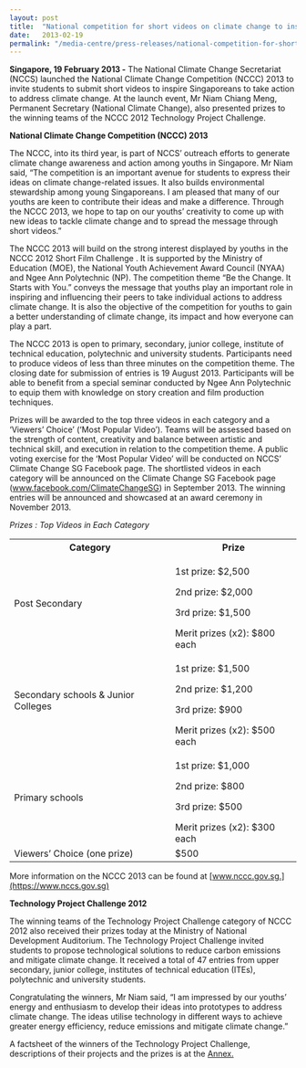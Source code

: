 ```yaml
---
layout: post
title:  "National competition for short videos on climate change to inspire greater action"
date:   2013-02-19
permalink: "/media-centre/press-releases/national-competition-for-short-videos-on-climate-change-to-inspire-greater-action"
---
```


**Singapore, 19 February 2013 -** The National Climate Change Secretariat (NCCS) launched the National Climate Change Competition (NCCC) 2013 to invite students to submit short videos to inspire Singaporeans to take action to address climate change. At the launch event, Mr Niam Chiang Meng, Permanent Secretary (National Climate Change), also presented prizes to the winning teams of the NCCC 2012 Technology Project Challenge.

**National Climate Change Competition (NCCC) 2013**

The NCCC, into its third year, is part of NCCS’ outreach efforts to generate climate change awareness and action among youths in Singapore. Mr Niam said, “The competition is an important avenue for students to express their ideas on climate change-related issues. It also builds environmental stewardship among young Singaporeans. I am pleased that many of our youths are keen to contribute their ideas and make a difference. Through the NCCC 2013, we hope to tap on our youths’ creativity to come up with new ideas to tackle climate change and to spread the message through short videos.” 

The NCCC 2013 will build on the strong interest displayed by youths in the NCCC 2012 Short Film Challenge . It is supported by the Ministry of Education (MOE), the National Youth Achievement Award Council (NYAA) and Ngee Ann Polytechnic (NP). The competition theme “Be the Change. It Starts with You.” conveys the message that youths play an important role in inspiring and influencing their peers to take individual actions to address climate change. It is also the objective of the competition for youths to gain a better understanding of climate change, its impact and how everyone can play a part. 

The NCCC 2013 is open to primary, secondary, junior college, institute of technical education, polytechnic and university students. Participants need to produce videos of less than three minutes on the competition theme. The closing date for submission of entries is 19 August 2013. Participants will be able to benefit from a special seminar conducted by Ngee Ann Polytechnic to equip them with knowledge on story creation and film production techniques. 

Prizes will be awarded to the top three videos in each category and a ‘Viewers’ Choice’ (‘Most Popular Video’). Teams will be assessed based on the strength of content, creativity and balance between artistic and technical skill, and execution in relation to the competition theme. A public voting exercise for the ‘Most Popular Video’ will be conducted on NCCS’ Climate Change SG Facebook page. The shortlisted videos in each category will be announced on the Climate Change SG Facebook page (www.facebook.com/ClimateChangeSG) in September 2013. The winning entries will be announced and showcased at an award ceremony in November 2013.

_Prizes : Top Videos in Each Category_ 

<table class="table-h">
  <tr>
    <th>Category</th>
    <th>Prize</th>
  </tr>
  <tr>
    <td>Post Secondary</td>
    <td><p>1st prize: $2,500</p> 
<p>2nd prize: $2,000</p>   
      <p>3rd prize: $1,500</p>   
Merit prizes (x2): $800 each</td>
  </tr>
  <tr>
    <td>Secondary schools & Junior Colleges</td>
    <td><p>1st prize: $1,500</p> 
    <p>2nd prize: $1,200</p>   
      <p>3rd prize: $900</p>   
Merit prizes (x2): $500 each</td>
  </tr>
  <tr>
    <td>Primary schools</td>
    <td><p>1st prize: $1,000</p> 
<p>2nd prize: $800</p>   
      <p>3rd prize: $500</p>   
Merit prizes (x2): $300 each</td>
  </tr>
  <tr>
    <td>Viewers’ Choice (one prize)</td>
    <td>$500</td>
  </tr>
</table>


More information on the NCCC 2013 can be found at [www.nccc.gov.sg.](https://www.nccs.gov.sg)  

**Technology Project Challenge 2012**   

The winning teams of the Technology Project Challenge category of NCCC 2012 also received their prizes today at the Ministry of National Development Auditorium. The Technology Project Challenge invited students to propose technological solutions to reduce carbon emissions and mitigate climate change. It received a total of 47 entries from upper secondary, junior college, institutes of technical education (ITEs), polytechnic and university students. 

Congratulating the winners, Mr Niam said, “I am impressed by our youths’ energy and enthusiasm to develop their ideas into prototypes to address climate change. The ideas utilise technology in different ways to achieve greater energy efficiency, reduce emissions and mitigate climate change.”

A factsheet of the winners of the Technology Project Challenge, descriptions of their projects and the prizes is at the [Annex.](https://github.com/isomerpages/isomerpages-stratgroup/raw/master/images/Press%20Release%20images/PDFs/nccc2013_media-release_annex.pdf)

